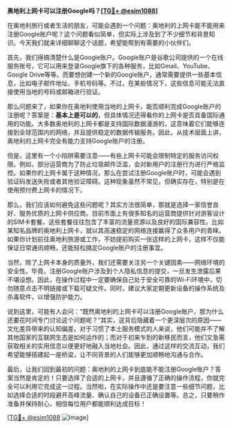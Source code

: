 **奥地利上网卡可以注册Google吗？[[TG💪+ @esim1088](https://t.me/s/esim1088)]**

在奥地利旅行或者生活的朋友，可能会遇到一个问题：奥地利的上网卡能不能用来注册Google账户呢？这个问题看似简单，但实际上涉及到了不少细节和背景知识。今天我们就来详细聊聊这个话题，希望能帮到有需要的小伙伴们。

首先，我们得搞清楚什么是Google账户。Google账户是谷歌公司提供的一个在线服务账号，它可以用来登录Google旗下的各种服务，比如Gmail、YouTube、Google Drive等等。而要想创建一个新的Google账户，通常需要提供一些基本信息，比如电子邮件地址、手机号码等。不过，在某些情况下，这些信息可能无法直接使用当地的号码或邮箱进行验证。

那么问题来了，如果你在奥地利使用当地的上网卡，能否顺利完成Google账户的注册呢？答案是：**基本上是可以的**，但具体情况还得看你的上网卡是否具备国际通用的功能。大多数奥地利的上网卡都是支持国际数据漫游的，这意味着它们能够连接到全球范围内的网络，并且提供稳定的数据传输服务。因此，从技术层面上讲，奥地利的上网卡完全有能力支持Google账户的注册。

但是，这里有一个小陷阱需要注意——有些上网卡可能会限制特定的服务访问权限。例如，部分运营商为了防止垃圾邮件泛滥，会对新用户的注册行为进行严格监控。如果你的上网卡属于这种情况，那么在尝试注册Google账户时，可能会遇到验证码发送失败或者其他验证障碍。这种现象虽然不常见，但确实存在，特别是在使用预付费上网卡的情况下。

那么，我们应该如何避免这些问题呢？其实方法很简单，那就是选择一家信誉良好、服务优质的上网卡供应商。目前市面上有很多知名的运营商提供针对游客设计的SIM卡套餐，这些套餐往往包含了丰富的流量资源以及良好的国际兼容性。比如某知名品牌的奥地利上网卡，就以其高速稳定的网络连接赢得了众多用户的青睐。如果你计划前往奥地利旅游或工作，不妨提前购买一张这样的上网卡，这样不仅能保证日常通讯顺畅，还能轻松搞定Google账户的注册事宜。

当然，除了上网卡本身的质量外，我们还需要关注另一个关键因素——网络环境的安全性。毕竟，注册Google账户涉及到个人隐私信息的提交，一旦发生泄露后果不堪设想。因此，在操作过程中一定要确保自己处于安全可靠的Wi-Fi环境中，切勿随意点击不明链接或下载可疑文件。同时，建议大家定期更新设备的操作系统及杀毒软件，以增强防护能力。

说到这里，可能有人会问：“既然奥地利的上网卡可以注册Google账户，那为什么还要花时间专门讨论这个问题呢？”其实，这背后隐藏着一个更深层次的原因——文化差异带来的认知偏差。对于习惯了本土服务模式的人来说，他们可能并不了解其他国家的互联网生态是如何运作的；而对于初来乍到的新移民而言，他们又急需获取相关的实用信息以便更好地融入当地社会。因此，通过这样的交流互动，我们希望能够搭建起一座桥梁，让不同背景的人们能够更加顺畅地沟通与合作。

最后，让我们回到最初的问题：奥地利的上网卡到底能不能注册Google账户？答案当然是肯定的！只要选择了合适的上网卡，并且遵循了正确的操作流程，你就完全可以利用它完成这一过程。当然啦，在实际操作中还是要注意一些细节问题，比如选择合适的时段避开高峰流量、确认自己的设备已正确设置等。总之，只要稍作准备并保持耐心，相信每位用户都能顺利达成目标！

[[TG💪+ @esim1088](https://t.me/s/esim1088) ![Image](https://i.postimg.cc/4NQfJmqS/Snipaste-2025-05-13-00-14-12.png)]